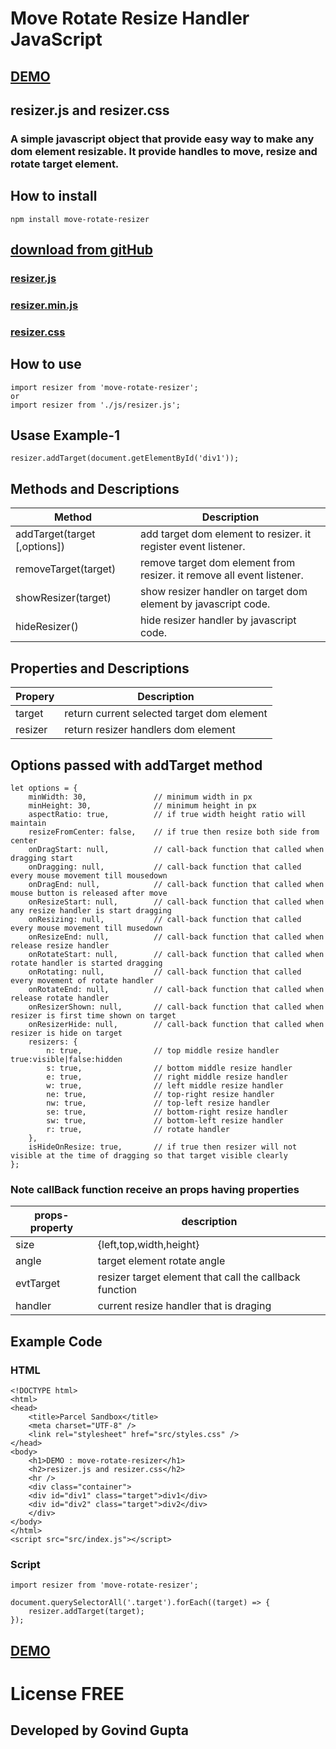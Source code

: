 # Move Rotate Resize Handler JavaScript
## [DEMO](https://codesandbox.io/s/move-rotate-resizer-demo-bh8q3) 
## resizer.js and resizer.css 
### A simple javascript object that provide easy way to make any dom element resizable. It provide handles to move, resize and rotate target element.


## How to install
    npm install move-rotate-resizer

## [download from gitHub]()
### [resizer.js]()
### [resizer.min.js]()
### [resizer.css]()


## How to use
    import resizer from 'move-rotate-resizer';
    or
    import resizer from './js/resizer.js';


## Usase Example-1

    resizer.addTarget(document.getElementById('div1'));

## Methods and Descriptions
|Method|Description|
|-|-|
|addTarget(target [,options])|add target dom element to resizer. it register event listener.|
|removeTarget(target)|remove target dom element from resizer. it remove all event listener.|
|showResizer(target)|show resizer handler on target dom element by javascript code.|
|hideResizer()|hide resizer handler by javascript code.|
## Properties and Descriptions
|Propery|Description|
|-|-|
|target|return current selected target dom element|
|resizer|return resizer handlers dom element|

## Options passed with addTarget method
    let options = {
        minWidth: 30,               // minimum width in px
        minHeight: 30,              // minimum height in px
        aspectRatio: true,          // if true width height ratio will maintain
        resizeFromCenter: false,    // if true then resize both side from center
        onDragStart: null,          // call-back function that called when dragging start
        onDragging: null,           // call-back function that called every mouse movement till mousedown
        onDragEnd: null,            // call-back function that called when mouse button is released after move
        onResizeStart: null,        // call-back function that called when any resize handler is start dragging
        onResizing: null,           // call-back function that called every mouse movement till musedown
        onResizeEnd: null,          // call-back function that called when release resize handler
        onRotateStart: null,        // call-back function that called when rotate handler is started dragging
        onRotating: null,           // call-back function that called every movement of rotate handler
        onRotateEnd: null,          // call-back function that called when release rotate handler
        onResizerShown: null,       // call-back function that called when resizer is first time shown on target
        onResizerHide: null,        // call-back function that called when resizer is hide on target
        resizers: {
            n: true,                // top middle resize handler            true:visible|false:hidden
            s: true,                // bottom middle resize handler
            e: true,                // right middle resize handler
            w: true,                // left middle resize handler
            ne: true,               // top-right resize handler
            nw: true,               // top-left resize handler
            se: true,               // bottom-right resize handler
            sw: true,               // bottom-left resize handler
            r: true,                // rotate handler
        },
        isHideOnResize: true,       // if true then resizer will not visible at the time of dragging so that target visible clearly
    };

### Note callBack function receive an props having properties
|props-property|description|
|-|-|
|size|{left,top,width,height}|
|angle|target element rotate angle|
|evtTarget|resizer target element that call the callback function|
|handler|current resize handler that is draging|


## Example Code
### HTML
    <!DOCTYPE html>
    <html>
    <head>
        <title>Parcel Sandbox</title>
        <meta charset="UTF-8" />
        <link rel="stylesheet" href="src/styles.css" />
    </head>
    <body>
        <h1>DEMO : move-rotate-resizer</h1>
        <h2>resizer.js and resizer.css</h2>
        <hr />
        <div class="container">
        <div id="div1" class="target">div1</div>
        <div id="div2" class="target">div2</div>
        </div>
    </body>
    </html>
    <script src="src/index.js"></script>

### Script
    import resizer from 'move-rotate-resizer';

    document.querySelectorAll('.target').forEach((target) => {
        resizer.addTarget(target);
    });

## [DEMO](https://codesandbox.io/s/move-rotate-resizer-demo-bh8q3) 

# License FREE
## Developed by Govind Gupta

